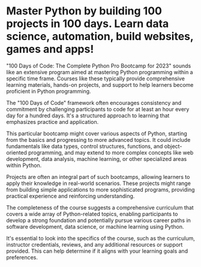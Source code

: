 # Master Python by building 100 projects in 100 days. Learn data science, automation, build websites, games and apps!

"100 Days of Code: The Complete Python Pro Bootcamp for 2023" sounds like an extensive program aimed at mastering Python programming within a specific time frame. Courses like these typically provide comprehensive learning materials, hands-on projects, and support to help learners become proficient in Python programming.

The "100 Days of Code" framework often encourages consistency and commitment by challenging participants to code for at least an hour every day for a hundred days. It's a structured approach to learning that emphasizes practice and application.

This particular bootcamp might cover various aspects of Python, starting from the basics and progressing to more advanced topics. It could include fundamentals like data types, control structures, functions, and object-oriented programming, and may extend to more complex concepts like web development, data analysis, machine learning, or other specialized areas within Python.

Projects are often an integral part of such bootcamps, allowing learners to apply their knowledge in real-world scenarios. These projects might range from building simple applications to more sophisticated programs, providing practical experience and reinforcing understanding.

The completeness of the course suggests a comprehensive curriculum that covers a wide array of Python-related topics, enabling participants to develop a strong foundation and potentially pursue various career paths in software development, data science, or machine learning using Python.

It's essential to look into the specifics of the course, such as the curriculum, instructor credentials, reviews, and any additional resources or support provided. This can help determine if it aligns with your learning goals and preferences.